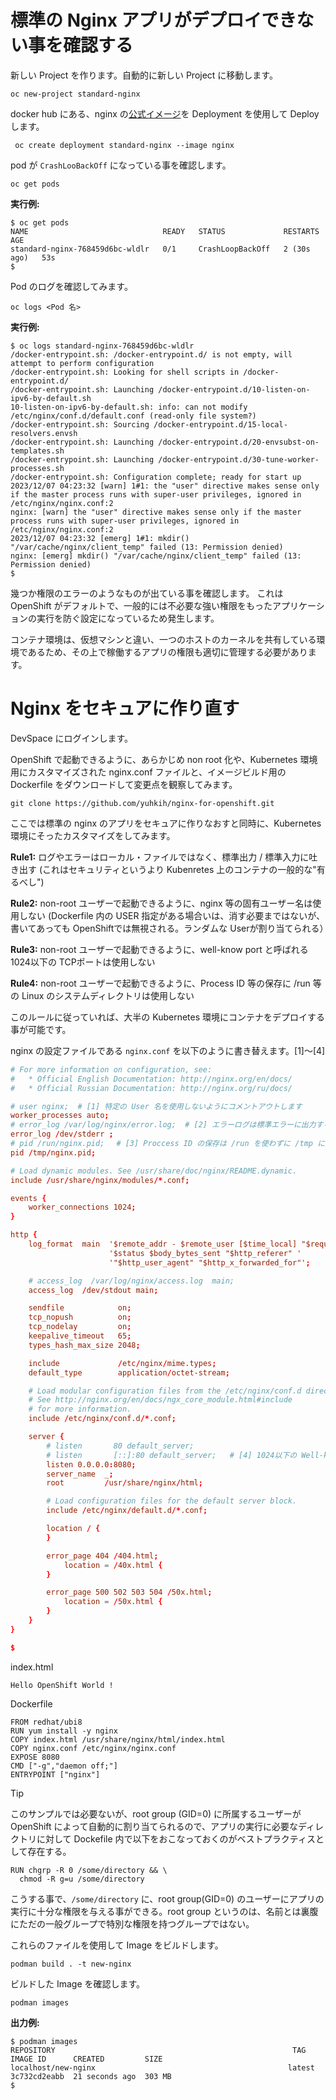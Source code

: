 # 標準の Nginx アプリがデプロイできない事を確認する

新しい Project を作ります。自動的に新しい Project に移動します。

```
oc new-project standard-nginx
```

docker hub にある、nginx の[公式イメージ](https://hub.docker.com/_/nginx)を Deployment を使用して Deploy します。

```
 oc create deployment standard-nginx --image nginx
```

pod が `CrashLooBackOff` になっている事を確認します。

```
oc get pods
```

**実行例:**

```
$ oc get pods
NAME                              READY   STATUS             RESTARTS      AGE
standard-nginx-768459d6bc-wldlr   0/1     CrashLoopBackOff   2 (30s ago)   53s
$ 
```

Pod のログを確認してみます。

```
oc logs <Pod 名>
```

**実行例:**

```
$ oc logs standard-nginx-768459d6bc-wldlr
/docker-entrypoint.sh: /docker-entrypoint.d/ is not empty, will attempt to perform configuration
/docker-entrypoint.sh: Looking for shell scripts in /docker-entrypoint.d/
/docker-entrypoint.sh: Launching /docker-entrypoint.d/10-listen-on-ipv6-by-default.sh
10-listen-on-ipv6-by-default.sh: info: can not modify /etc/nginx/conf.d/default.conf (read-only file system?)
/docker-entrypoint.sh: Sourcing /docker-entrypoint.d/15-local-resolvers.envsh
/docker-entrypoint.sh: Launching /docker-entrypoint.d/20-envsubst-on-templates.sh
/docker-entrypoint.sh: Launching /docker-entrypoint.d/30-tune-worker-processes.sh
/docker-entrypoint.sh: Configuration complete; ready for start up
2023/12/07 04:23:32 [warn] 1#1: the "user" directive makes sense only if the master process runs with super-user privileges, ignored in /etc/nginx/nginx.conf:2
nginx: [warn] the "user" directive makes sense only if the master process runs with super-user privileges, ignored in /etc/nginx/nginx.conf:2
2023/12/07 04:23:32 [emerg] 1#1: mkdir() "/var/cache/nginx/client_temp" failed (13: Permission denied)
nginx: [emerg] mkdir() "/var/cache/nginx/client_temp" failed (13: Permission denied)
$ 
```

幾つか権限のエラーのようなものが出ている事を確認します。
これは OpenShift がデフォルトで、一般的には不必要な強い権限をもったアプリケーションの実行を防ぐ設定になっているため発生します。

コンテナ環境は、仮想マシンと違い、一つのホストのカーネルを共有している環境であるため、その上で稼働するアプリの権限も適切に管理する必要があります。

# Nginx をセキュアに作り直す

DevSpace にログインします。

OpenShift で起動できるように、あらかじめ non root 化や、Kubernetes 環境用にカスタマイズされた nginx.conf ファイルと、イメージビルド用の Dockerfile をダウンロードして変更点を観察してみます。

```
git clone https://github.com/yuhkih/nginx-for-openshift.git 
```

ここでは標準の nginx のアプリをセキュアに作りなおすと同時に、Kubernetes 環境にそったカスタマイズをしてみます。

**Rule1:** ログやエラーはローカル・ファイルではなく、標準出力 / 標準入力に吐き出す (これはセキュリティというより Kubenretes 上のコンテナの一般的な"有るべし")

**Rule2:** non-root ユーザーで起動できるように、nginx 等の固有ユーザー名は使用しない (Dockerfile 内の USER 指定がある場合いは、消す必要まではないが、書いてあっても OpenShiftでは無視される。ランダムな Userが割り当てられる）

**Rule3:** non-root ユーザーで起動できるように、well-know port と呼ばれる 1024以下の TCPポートは使用しない

**Rule4:** non-root ユーザーで起動できるように、Process ID 等の保存に /run 等の Linux のシステムディレクトリは使用しない

このルールに従っていれば、大半の Kubernetes 環境にコンテナをデプロイする事が可能です。

nginx の設定ファイルである `nginx.conf` を以下のように書き替えます。[1]～[4]

```nginx.conf
# For more information on configuration, see:
#   * Official English Documentation: http://nginx.org/en/docs/
#   * Official Russian Documentation: http://nginx.org/ru/docs/

# user nginx;  # [1] 特定の User 名を使用しないようにコメントアウトします
worker_processes auto;
# error_log /var/log/nginx/error.log;  # [2] エラーログは標準エラーに出力するように書き直します。
error_log /dev/stderr ;
# pid /run/nginx.pid;　 # [3] Proccess ID の保存は /run を使わずに /tmp に変更します。
pid /tmp/nginx.pid;

# Load dynamic modules. See /usr/share/doc/nginx/README.dynamic.
include /usr/share/nginx/modules/*.conf;

events {
    worker_connections 1024;
}

http {
    log_format  main  '$remote_addr - $remote_user [$time_local] "$request" '
                      '$status $body_bytes_sent "$http_referer" '
                      '"$http_user_agent" "$http_x_forwarded_for"';

    # access_log  /var/log/nginx/access.log  main;
    access_log  /dev/stdout main;

    sendfile            on;
    tcp_nopush          on;
    tcp_nodelay         on;
    keepalive_timeout   65;
    types_hash_max_size 2048;

    include             /etc/nginx/mime.types;
    default_type        application/octet-stream;

    # Load modular configuration files from the /etc/nginx/conf.d directory.
    # See http://nginx.org/en/docs/ngx_core_module.html#include
    # for more information.
    include /etc/nginx/conf.d/*.conf;

    server {
        # listen       80 default_server;
        # listen       [::]:80 default_server;   # [4] 1024以下の Well-known ポートは使用しない。ここでは8080に変更します。
        listen 0.0.0.0:8080;
        server_name  _;
        root         /usr/share/nginx/html;

        # Load configuration files for the default server block.
        include /etc/nginx/default.d/*.conf;

        location / {
        }

        error_page 404 /404.html;
            location = /40x.html {
        }

        error_page 500 502 503 504 /50x.html;
            location = /50x.html {
        }
    }
}

$
```

index.html

```
Hello OpenShift World !
```


Dockerfile

```
FROM redhat/ubi8
RUN yum install -y nginx
COPY index.html /usr/share/nginx/html/index.html
COPY nginx.conf /etc/nginx/nginx.conf
EXPOSE 8080
CMD ["-g","daemon off;"]
ENTRYPOINT ["nginx"]
```

>[!TIP]
>このサンプルでは必要ないが、root group (GID=0) に所属するユーザーが OpenShift によって自動的に割り当てられるので、アプリの実行に必要なディレクトリに対して Dockefile 内で以下をおこなっておくのがベストプラクティスとして存在する。
>```
>RUN chgrp -R 0 /some/directory && \
>   chmod -R g=u /some/directory
>```
>こうする事で、`/some/directory` に、root group(GID=0) のユーザーにアプリの実行に十分な権限を与える事ができる。root group というのは、名前とは裏腹にただの一般グループで特別な権限を持つグループではない。

これらのファイルを使用して Image をビルドします。

```
podman build . -t new-nginx
```

ビルドした Image を確認します。

```
podman images
```

**出力例:**

```
$ podman images
REPOSITORY                                                     TAG         IMAGE ID      CREATED         SIZE
localhost/new-nginx                                           latest      3c732cd2eabb  21 seconds ago  303 MB
$ 
```






